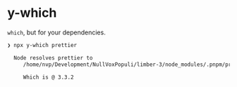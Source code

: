 # y-which

`which`, but for your dependencies.

```bash 
❯ npx y-which prettier

  Node resolves prettier to 
     /home/nvp/Development/NullVoxPopuli/limber-3/node_modules/.pnpm/prettier@3.3.2/node_modules/prettier/index.cjs

     Which is @ 3.3.2
```
